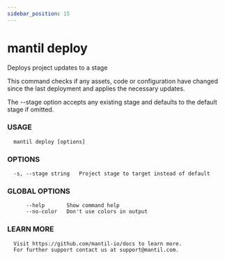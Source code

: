 ```yaml
---
sidebar_position: 15
---
```


# mantil deploy

Deploys project updates to a stage

This command checks if any assets, code or configuration have changed since the last deployment
and applies the necessary updates.

The --stage option accepts any existing stage and defaults to the default stage if omitted.

### USAGE
```
  mantil deploy [options]
```
### OPTIONS
```
  -s, --stage string   Project stage to target instead of default
```
### GLOBAL OPTIONS
```
      --help       Show command help
      --no-color   Don't use colors in output
```
### LEARN MORE
```
  Visit https://github.com/mantil-io/docs to learn more.
  For further support contact us at support@mantil.com.
```
